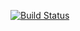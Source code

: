 [![Build Status](https://travis-ci.com/JohnL3/milestone-project-five.svg?branch=master)](https://travis-ci.com/JohnL3/milestone-project-five)